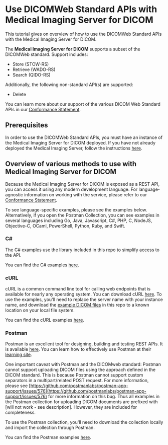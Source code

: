 # Use DICOMWeb Standard APIs with Medical Imaging Server for DICOM

This tutorial gives on overview of how to use the DICOMWeb Standard APIs with the Medical Imaging Server for DICOM.

The **Medical Imaging Server for DICOM** supports a subset of the DICOMWeb standard. Support includes:

- Store (STOW-RS)
- Retrieve (WADO-RS)
- Search (QIDO-RS)

Additionally, the following non-standard API(s) are supported:

- Delete

You can learn more about our support of the various DICOM Web Standard APIs in our [Conformance Statement](../resources/conformance-statement.md).

## Prerequisites

In order to use the DICOMWeb Standard APIs, you must have an instance of the Medical Imaging Server for DICOM deployed. If you have not already deployed the Medical Imaging Server, follow the instructions [here](../quickstarts/deploy-via-azure.md).

## Overview of various methods to use with Medical Imaging Server for DICOM

Because the Medical Imaging Server for DICOM is exposed as a REST API, you can access it using any modern development language. For language-agnostic information on working with the service, please refer to our [Conformance Statement](../resources/conformance-statement.md). 

To see language-specific examples, please see the examples below. Alternatively, if you open the Postman Collection, you can see examples in several languages including Go, Java, Javascript, C#, PHP, C, NodeJS, Objective-C, OCaml, PowerShell, Python, Ruby, and Swift.

### C#

The C# examples use the library included in this repo to simplify access to the API. 

You can find the C# examples [here](tutorials/use-dicom-web-standard-apis-with-c%23.md).

### cURL

cURL is a common command line tool for calling web endpoints that is available for nearly any operating system. You can download cURL [here](https://curl.haxx.se/download.html).  To use the examples, you'll need to replace the server name with your instance name, and download the [example DICOM files](../dcms) in this repo to a known location on your local file system.

You can find the cURL examples [here](tutorials/use-dicom-web-standard-apis-with-curl.md).

### Postman

Postman is an excellent tool for designing, building and testing REST APIs. It is available [here](https://www.postman.com/downloads/). You can learn how to effectively use Postman at their [learning site](https://learning.postman.com/).

One important caveat with Postman and the DICOMweb standard: Postman cannot support uploading DICOM files using the approach defined in the DICOM standard. This is because Postman cannot support custom separators in a multipart/related POST request. For more information, please see [https://github.com/postmanlabs/postman-app-support/issues/576](https://github.com/postmanlabs/postman-app-support/issues/576) for more information on this bug. Thus all examples in the Postman collection for uploading DICOM documents are prefixed with [will not work - see description]. However, they are included for completeness.

To use the Postman collection, you'll need to download the collection locally and import the collection through Postman. 

You can find the Postman examples [here](tutorials/use-dicom-web-standard-apis-with-postman.md).
